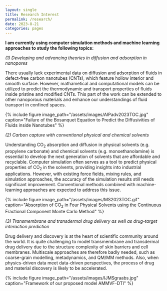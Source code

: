 ```yaml
---
layout: single
title: Research Interest
permalink: /research/
date: 2023-8-21
categories: pages
---
```

**I am currently using computer simulation methods and machine learning approaches to study the following topics:**

*(1) Developing and advancing theories in diffusion and adsorption in nanopores*

There usually lack experimental data on diffusion and adsorption of fluids in defect-free carbon nanotubes (CNTs), which feature hollow interior and smooth surface. However, mathametical and computational models can be utilized to predict the thermodynamic and transport properties of fluids inside pristine and modified CNTs. This part of the work can be extended to other nanoporous materials and enhance our understandings of fluid transport in confined spaces.

{% include figure image_path="/assets/images/AIPadv2023TOC.jpg" caption="Failure of the Bosanquet Equation to Predict the Diffusivities of Fluids inside Nanotubes" %}

*(2) Carbon capture with conventional physical and chemical solvents*

Understanding CO<sub>2</sub> absorption and diffusion in physical solvents (e.g. propylene carbonate) and chemical solvents (e.g. monoethanolamine) is essential to develop the next generation of solvents that are affordable and recyclable. Computer simulation often serves as a tool to predict physical properties of CO<sub>2</sub> in the solvents, providing insights into industrial applications. However, with existing force fields, mixing rules, and simulation approaches, the accuracy of the simulation results still needs significant improvement. Conventional methods combined with machine-learning approaches are expected to address this issue.

{% include figure image_path="/assets/images/MS2023TOC.gif" caption="Absorption of CO<sub>2</sub> in Four Physical Solvents using the Continuous Fractional Component Monte Carlo Method" %}

*(3) Transmembrane and transdermal drug delivery as well as drug-target interaction prediction*

Drug delivery and discovery is at the heart of scientific community around the world. It is quite challenging to model transmembrane and transdermal drug delivery due to the structure complexity of skin barriers and cell membranes. Multiscale approaches are therefore badly needed, such as coarse-grain modelling, metadynamics, and QM/MM methods. Also, when physics-driven data meet data-driven perspectives, the process of drug and material discovery is likely to be accelerated.

{% include figure image_path="/assets/images/IJMSgraabs.jpg" caption="Framework of our proposed model AMMVF-DTI" %}
